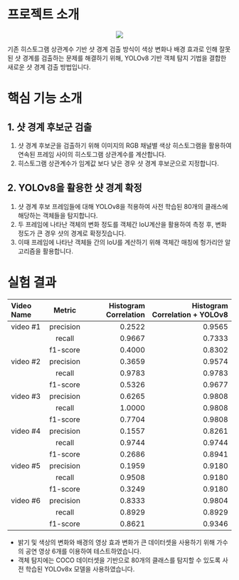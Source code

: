# 프로젝트 소개
<p align="center">
  <img src="https://github.com/user-attachments/assets/f31ed794-590c-4b0a-8dfe-9958e18b0b3a">
</p>
기존 히스토그램 상관계수 기반 샷 경계 검출 방식이 색상 변화나 배경 효과로 인해 잘못된 샷 경계를 검출하는 문제를 해결하기 위해, YOLOv8 기반 객체 탐지 기법을 결합한 새로운 샷 경계 검출 방법입니다.<br>

# 핵심 기능 소개
## 1. 샷 경계 후보군 검출
1) 샷 경계 후보군을 검출하기 위해 이미지의 RGB 채널별 색상 히스토그램을 활용하여 연속된 프레임 사이의 히스토그램 상관계수를 계산합니다.<br>
2) 히스토그램 상관계수가 임계값 보다 낮은 경우 샷 경계 후보군으로 지정합니다.<br>

## 2. YOLOv8을 활용한 샷 경계 확정
1) 샷 경계 후보 프레임들에 대해 YOLOv8을 적용하여 사전 학습된 80개의 클래스에 해당하는 객체들을 탐지합니다.<br>
2) 두 프레임에 나타난 객체의 변화 정도를 객체간 IoU계산을 활용하여 측정 후, 변화 정도가 큰 경우 샷의 경계로 확정짓습니다.<br>
3) 이때 프레임에 나타난 객체들 간의 IoU를 계산하기 위해 객체간 매칭에 헝가리안 알고리즘을 활용합니다.<br>

# 실험 결과
|Video Name|Metric|Histogram Correlation|Histogram Correlation + YOLOv8|
|:---|:---:|---:|---:|
|video #1|precision|0.2522|0.9565|
||recall|0.9667|0.7333|
||f1-score|0.4000|0.8302|
|video #2|precision|0.3659|0.9574|
||recall|0.9783|0.9783|
||f1-score|0.5326|0.9677|
|video #3|precision|0.6265|0.9808|
||recall|1.0000|0.9808|
||f1-score|0.7704|0.9808|
|video #4|precision|0.1557|0.8261|
||recall|0.9744|0.9744|
||f1-score|0.2686|0.8941|
|video #5|precision|0.1959|0.9180|
||recall|0.9508|0.9180|
||f1-score|0.3249|0.9180|
|video #6|precision|0.8333|0.9804|
||recall|0.8929|0.8929|
||f1-score|0.8621|0.9346|

- 밝기 및 색상의 변화와 배경의 영상 효과 변화가 큰 데이터셋을 사용하기 위해 가수의 공연 영상 6개를 이용하여 테스트하였습니다.<br>
- 객체 탐지에는 COCO 데이터셋을 기반으로 80개의 클래스를 탐지할 수 있도록 사전 학습된 YOLOv8x 모델을 사용하였습니다.
<br><br>
